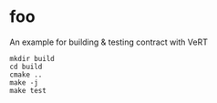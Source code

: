 # foo

An example for building & testing contract with VeRT

```shell
mkdir build
cd build
cmake ..
make -j
make test
```
